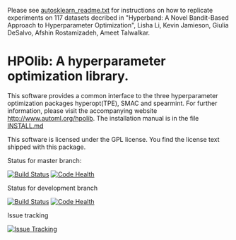 Please see [autosklearn_readme.txt](autosklearn_readme.txt) for instructions on how to replicate experiments on 117 datasets decribed in
"Hyperband: A Novel Bandit-Based Approach to Hyperparameter Optimization", Lisha Li, Kevin Jamieson, Giulia DeSalvo, Afshin Rostamizadeh, Ameet Talwalkar.

HPOlib: A hyperparameter optimization library.
===============================================================

This software provides a common interface to the three hyperparameter
optimization packages hyperopt(TPE), SMAC and spearmint. For further information,
please visit the accompanying website http://www.automl.org/hpolib. The installation
manual is in the file [INSTALL.md](INSTALL.md)

This software is licensed under the GPL license. You find the license text
shipped with this package.


Status for master branch:

[![Build Status](https://travis-ci.org/automl/HPOlib.svg?branch=master)](https://travis-ci.org/automl/HPOlib)
[![Code Health](https://landscape.io/github/automl/HPOlib/master/landscape.png)](https://landscape.io/github/automl/HPOlib/master)

Status for development branch

[![Build Status](https://travis-ci.org/automl/HPOlib.svg?branch=development)](https://travis-ci.org/automl/HPOlib)
[![Code Health](https://landscape.io/github/automl/HPOlib/development/landscape.png)](https://landscape.io/github/automl/HPOlib/development)

Issue tracking

[![Issue Tracking](https://badge.waffle.io/automl/HPOlib.png?label=ready&title=Ready)](https://waffle.io/automl/HPOlib)

